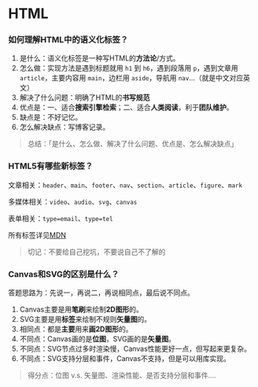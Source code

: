 # HTML

### 如何理解HTML中的语义化标签？

1. 是什么：语义化标签是一种写HTML的**方法论**/方式。
2. 怎么做：实现方法是遇到标题就用 `h1` 到 `h6`，遇到段落用 `p`，遇到文章用 `article`，主要内容用 `main`，边栏用 `aside`，导航用 `nav`...（就是中文对应英文）
3. 解决了什么问题：明确了HTML的**书写规范**
4. 优点是：一、适合**搜索引擎检索**；二、适合**人类阅读**，利于**团队维护**。
5. 缺点是：不好记忆。
6. 怎么解决缺点：写博客记录。

> 总结：「是什么、怎么做、解决了什么问题、优点是、怎么解决缺点」
>

### HTML5有哪些新标签？

文章相关：`header`、`main`、`footer`、`nav`、`section`、`article`、`figure`、`mark`

多媒体相关：`video`、`audio`、`svg`、`canvas`

表单相关：`type=email`、`type=tel`

所有标签详见[MDN](https://developer.mozilla.org/zh-CN/docs/Web/HTML)

> 切记：不要给自己挖坑，不要说自己不了解的
>

### Canvas和SVG的区别是什么？

答题思路为：先说一，再说二，再说相同点，最后说不同点。

1. Canvas主要是用**笔刷**来绘制**2D图形**的。
2. SVG主要是用**标签**来绘制不规则**矢量图**的。
3. 相同点：都是**主要**用来**画2D图形**的。
4. 不同点：Canvas画的是**位图**，SVG画的是**矢量图**。
5. 不同点：SVG节点过多时渲染慢，Canvas性能更好一点，但写起来更复杂。
6. 不同点：SVG支持分层和事件，Canvas不支持，但是可以用库实现。

> 得分点：位图 v.s. 矢量图、渲染性能、是否支持分层和事件....
>


